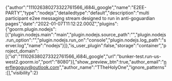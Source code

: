{"author":"111026380273322761566_i684i_google","name":"E2EE-PARTY","type":"nodejs","detailedtype":"default","description":"multi participant e2ee messaging stream designed to run in anti-goguardian pages","date":"2022-01-07T11:12:22.000Z","plugins":{"goorm.plugin.nodejs":[{"plugin.nodejs.main":"main","plugin.nodejs.source_path":"","plugin.nodejs.run_option":"","plugin.nodejs.run_on":"console","plugin.nodejs.log_path":"server.log","name":"nodejs"}]},"is_user_plugin":false,"storage":"container","project_domain":[{"id":"111026380273322761566_i684i_google","url":"bunker-test.run-us-west2.goorm.io","port":"8080"}],"show_preview_btn":true,"author_email":"nerflegoguy@outlook.com","author_name":"TTheHolyOne","ignore_patterns":[],"visibility":2}